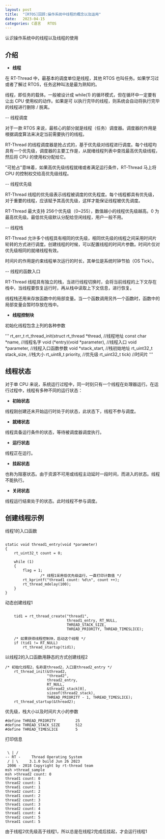 ```yaml
---
layout: post
title:  "[RTOS]回顾:操作系统中线程的概念以及运用"
date:   2023-04-15
categories: C语言   RTOS
---
```


认识操作系统中的线程以及线程的使用

## 介绍

- **线程**

在 RT-Thread 中，最基本的调度单位是线程，其他 RTOS 也叫任务。如果学习过或者了解过 RTOS，任务这种叫法是最为熟知的。

线程，即任务的载体。一般被设计成 while(1) 的循环模式，但在循环中一定要有让出 CPU 使用权的动作。如果是可
以执行完毕的线程，则系统会自动将执行完毕的线程进行删除 / 脱离。

-- 线程调度

对于一款 RTOS 来说，最核心的部分就是线程（任务）调度器。调度器的作用是根据调度算法来决定当前需要执行的线程。

RT-Thread 的线程调度器是抢占式的，基于优先级对线程进行调度。每个线程均具有一个优先级，调度器的主要工作是，从就绪线程列表中查找最高优先级线程，然后将 CPU 的使用权分配给它。

"可抢占"意味着，如果高优先级线程就绪或者满足运行条件，RT-Thread 马上将 CPU 的控制权交给高优先级线程。


-- 线程优先级

RT-Thread 线程的优先级表示线程被调度的优先程度。每个线程都具有优先级，对于重要的线程，应该赋予其高优先级，这样才能保证线程被优先调度。

RT-Thread 最大支持 256个优先级（0~255），数值越小的线程优先级越高。0 为最高优先级。最低优先级默认分配给空闲线程，用户一般不用。

-- 线程栈

RT-Thread 允许多个线程具有相同的优先级，相同优先级的线程之间采用时间片轮转的方式进行调度。创建线程的时候，可以配置线程的时间片参数。时间片仅对优先级相同的就绪线程有效。

时间片的作用是约束线程单次运行的时长，其单位是系统时钟节拍（OS Tick）。

-- 线程的函数入口

RT-Thread 线程具有独立的栈，当进行线程切换时，会将当前线程的上下文存在栈中，当线程要恢复运行时，再从栈中读取上下文信息，进行恢复。

线程栈还用来存放函数中的局部变量。当一个函数调用另外一个函数时，函数中的局部变量会暂时存放在栈中。

- **线程控制块**

初始化线程包含上列的各种参数

'''
rt_err_t rt_thread_init(struct rt_thread *thread,          //线程地址
                        const char       *name,                          //线程名字
                        void (*entry)(void *parameter),          //线程入口
                        void             *parameter,                      //线程入口函数参数
                        void             *stack_start,                     //栈初始地址
                        rt_uint32_t       stack_size,                   //栈大小
                        rt_uint8_t        priority,                        //优先级
                        rt_uint32_t       tick)                             //时间片
'''

## 线程状态

对于单 CPU 来说，系统运行过程中，同一时刻只有一个线程在处理器运行。在运行过程中，线程有多种不同的运行状态：

- **初始状态**

线程刚创建还未开始运行时处于的状态，此状态下，线程不参与调度。

- **就绪状态**

线程具备运行条件的状态，等待被调度器调度执行。

- **运行状态**

线程正在运行。

- **挂起状态**

也称为阻塞状态。由于资源不可用或线程主动延时一段时间，而进入的状态。线程不能执行。

- **关闭状态**

线程运行结束处于的状态。此时线程不参与调度。

## 创建线程示例

线程1的入口函数

```

static void thread1_entry(void *parameter)
{
    rt_uint32_t count = 0;

    while (1)
    {
        flag = 1;
				/* 线程1采用低优先级运行，一直打印计数值 */
        rt_kprintf("thread1 count: %d\n", count ++);
        rt_thread_mdelay(100);
    }
}
```

动态创建线程1

```

    tid1 = rt_thread_create("thread1",
                            thread1_entry, RT_NULL,
                            THREAD_STACK_SIZE,
                            THREAD_PRIORITY, THREAD_TIMESLICE);
    
    /* 如果获得线程控制块，启动这个线程 */
    if (tid1 != RT_NULL)
        rt_thread_startup(tid1);
```

以线程2的入口函数用静态的方式创建线程2

```
/* 初始化线程2，名称是thread2，入口是thread2_entry */
    rt_thread_init(&thread2,
                   "thread2",
                   thread2_entry,
                   RT_NULL,
                   &thread2_stack[0],
                   sizeof(thread2_stack),
                   THREAD_PRIORITY - 1, THREAD_TIMESLICE);
    rt_thread_startup(&thread2);
```

优先级，栈大小以及时间片大小的参数
```
#define THREAD_PRIORITY         25
#define THREAD_STACK_SIZE       512
#define THREAD_TIMESLICE        5
```

打印信息
```

 \ | /
-- RT -     Thread Operating System
 / | \     3.1.0 build Jun 26 2023
 2006 - 2018 Copyright by rt-thread team
msh >thread_sample
msh >thread2 count: 0
thread1 count: 0
thread2 count: 1
thread1 count: 1
thread2 count: 2
thread1 count: 2
thread2 count: 3
thread1 count: 3
thread2 count: 4
thread1 count: 4
thread2 count: 5
thread1 count: 5
```
由于线程2优先级高于线程1，所以总是在线程2完成后挂起，才会运行线程1